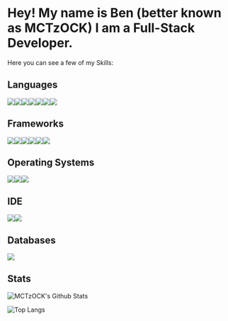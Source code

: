 # Hey! My name is Ben (better known as MCTzOCK) I am a Full-Stack Developer.

Here you can see a few of my Skills:

## Languages

<img src="https://img.shields.io/badge/Java-ED8B00?style=for-the-badge&logo=java&logoColor=white"><img src="https://img.shields.io/badge/HTML5-E34F26?style=for-the-badge&logo=html5&logoColor=white"><img src="https://img.shields.io/badge/CSS3-1572B6?style=for-the-badge&logo=css3&logoColor=white"><img src="https://img.shields.io/badge/JavaScript-323330?style=for-the-badge&logo=javascript&logoColor=F7DF1E"><img src="https://img.shields.io/badge/TypeScript-007ACC?style=for-the-badge&logo=typescript&logoColor=white"><img src="https://img.shields.io/badge/PHP-777BB4?style=for-the-badge&logo=php&logoColor=white"><img src="https://img.shields.io/badge/Swift-FA7343?style=for-the-badge&logo=swift&logoColor=white">

## Frameworks

<img src="https://img.shields.io/badge/Node.js-43853D?style=for-the-badge&logo=node.js&logoColor=white"><img src="https://img.shields.io/badge/npm-CB3837?style=for-the-badge&logo=npm&logoColor=white"><img src="https://img.shields.io/badge/Express.js-000000?style=for-the-badge&logo=express&logoColor=white"><img src="https://img.shields.io/badge/Sass-CC6699?style=for-the-badge&logo=sass&logoColor=white"><img src="https://img.shields.io/badge/Bootstrap-563D7C?style=for-the-badge&logo=bootstrap&logoColor=white"><img src="https://img.shields.io/badge/Git-F05032?style=for-the-badge&logo=git&logoColor=white">

## Operating Systems

<img src="https://img.shields.io/badge/Windows-0078D6?style=for-the-badge&logo=windows&logoColor=white"><img src="https://img.shields.io/badge/iOS-000000?style=for-the-badge&logo=ios&logoColor=white"><img src="https://img.shields.io/badge/Ubuntu-E95420?style=for-the-badge&logo=ubuntu&logoColor=white">

## IDE

<img src="https://img.shields.io/badge/IntelliJ-1398b2?style=for-the-badge&logo=jetbrains&logoColor=white"><img src="https://img.shields.io/badge/WebStorm-1398b2?style=for-the-badge&logo=jetbrains&logoColor=white">

## Databases

<img src="https://img.shields.io/badge/MySQL-00000F?style=for-the-badge&logo=mysql&logoColor=white">

## Stats

![MCTzOCK's Github Stats](https://github-readme-stats.vercel.app/api?username=MCTzOCK&count_private=true&show_icons=true&theme=radical)

![Top Langs](https://github-readme-stats.vercel.app/api/top-langs/?username=MCTzOCK&theme=radical)

